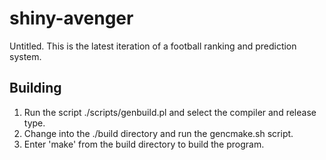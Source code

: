 shiny-avenger
=============

Untitled. This is the latest iteration of a football ranking and prediction system.


Building
--------

1. Run the script ./scripts/genbuild.pl and select the compiler and release type.
2. Change into the ./build directory and run the gencmake.sh script.
3. Enter 'make' from the build directory to build the program.
